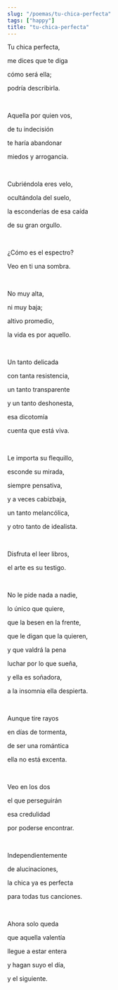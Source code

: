 ```yaml
---
slug: "/poemas/tu-chica-perfecta"
tags: ["happy"]
title: "tu-chica-perfecta"
---
```

Tu chica perfecta,

me dices que te diga

cómo será ella;

podría describirla.

&nbsp;

Aquella por quien vos,

de tu indecisión

te haría abandonar

miedos y arrogancia.

&nbsp;

Cubriéndola eres velo,

ocultándola del suelo,

la esconderías de esa caída

de su gran orgullo.

&nbsp;

¿Cómo es el espectro? 

Veo en ti una sombra.

&nbsp;

No muy alta,

ni muy baja;

altivo promedio,

la vida es por aquello.

&nbsp;

Un tanto delicada

con tanta resistencia,

un tanto transparente

y un tanto deshonesta,

esa dicotomía

cuenta que está viva.

&nbsp;

Le importa su flequillo,

esconde su mirada,

siempre pensativa,

y a veces cabizbaja,

un tanto melancólica,

y otro tanto de idealista.

&nbsp;

Disfruta el leer libros,

el arte es su testigo.

&nbsp;

No le pide nada a nadie,

lo único que quiere,

que la besen en la frente,

que le digan que la quieren,

y que valdrá la pena

luchar por lo que sueña,

y ella es soñadora,

a la insomnia ella despierta.

&nbsp;

Aunque tire rayos

en días de tormenta,

de ser una romántica

ella no está excenta.

&nbsp;

Veo en los dos

el que perseguirán

esa credulidad

por poderse encontrar.

&nbsp;

Independientemente

de alucinaciones,

la chica ya es perfecta

para todas tus canciones.

&nbsp;

Ahora solo queda

que aquella valentía

llegue a estar entera

y hagan suyo el día,

y el siguiente.